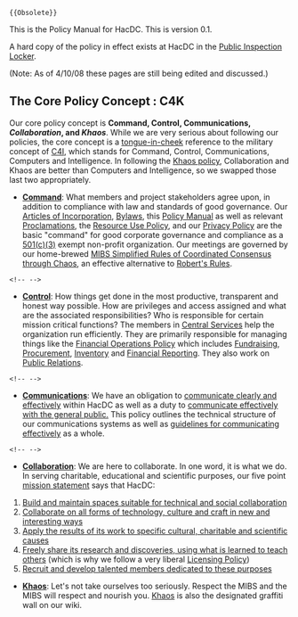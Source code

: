 ```{=mediawiki}
{{Obsolete}}
```
This is the Policy Manual for HacDC. This is version 0.1.

A hard copy of the policy in effect exists at HacDC in the [Public
Inspection Locker](Public_Inspection_Locker).

(Note: As of 4/10/08 these pages are still being edited and discussed.)

## The Core Policy Concept : C4K

Our core policy concept is **Command, Control, Communications,
*Collaboration*, and *Khaos***. While we are very serious about
following our policies, the core concept is a [
tongue-in-cheek](wikipedia:Tongue_in_cheek) reference to the
military concept of [ C4I](wikipedia:C4ISTAR), which stands
for Command, Control, Communications, Computers and Intelligence. In
following the [ Khaos policy](:Category:Khaos_Policy),
Collaboration and Khaos are better than Computers and Intelligence, so
we swapped those last two appropriately.

-   **[ Command](:Category:Command_Policy)**: What members
    and project stakeholders agree upon, in addition to compliance with
    law and standards of good governance. Our [Articles of
    Incorporation](Articles_of_Incorporation),
    [Bylaws](Bylaws), this [Policy
    Manual](Policy_Manual) as well as relevant
    [Proclamations](Proclamations), the [Resource Use
    Policy](Resource_Use_Policy), and our [Privacy
    Policy](Privacy_Policy) are the basic "command" for good
    corporate governance and compliance as a [
    501(c)(3)](wikipedia:501%28c%29#501.28c.29.283.29) exempt
    non-profit organization. Our meetings are governed by our
    home-brewed [MIBS Simplified Rules of Coordinated Consensus through
    Chaos](MIBS_Simplified_Rules_of_Coordinated_Consensus_through_Chaos),
    an effective alternative to [ Robert's
    Rules](wikipedia:Roberts_Rules).

```{=html}
<!-- -->
```
-   **[ Control](:Category:Control_Policy)**: How things get
    done in the most productive, transparent and honest way possible.
    How are privileges and access assigned and what are the associated
    responsibilities? Who is responsible for certain mission critical
    functions? The members in [Central
    Services](Central_Services) help the organization run
    efficiently. They are primarily responsible for managing things like
    the [Financial Operations
    Policy](Financial_Operations_Policy) which includes
    [Fundraising](Fundraising),
    [Procurement](Procurement),
    [Inventory](Inventory) and [ Financial
    Reporting](Financial_Reports). They also work on [Public
    Relations](Public_Relations).

```{=html}
<!-- -->
```
-   **[ Communications](:Category:Communications_Policy)**:
    We have an obligation to [ communicate clearly and
    effectively](Effective_Communication#Within_The_Group)
    within HacDC as well as a duty to [ communicate effectively with the
    general
    public.](Effective_Communication#With_the_Outside_World)
    This policy outlines the technical structure of our communications
    systems as well as [ guidelines for communicating
    effectively](Effective_Communication) as a whole.

```{=html}
<!-- -->
```
-   **[ Collaboration](:Category:Collaboration_Policy)**: We
    are here to collaborate. In one word, it is what we do. In serving
    charitable, educational and scientific purposes, our five point [
    mission statement](Mission_Statement) says that HacDC:

1.  [ Build and maintain spaces suitable for technical and social
    collaboration](Mission_Statement#Build_and_maintain_spaces_suitable_for_technical_and_social_collaboration)
2.  [ Collaborate on all forms of technology, culture and craft in new
    and interesting
    ways](Mission_Statement#Collaborate_on_all_forms_of_technology,_culture_and_craft_in_new_and_interesting_ways)
3.  [ Apply the results of its work to specific cultural, charitable and
    scientific
    causes](Mission_Statement#Apply_the_results_of_its_work_to_specific_cultural,_charitable_and_scientific_causes)
4.  [ Freely share its research and discoveries, using what is learned
    to teach
    others](Mission_Statement#Freely_share_its_research_and_discoveries,_using_what_is_learned_to_teach_others)
    (which is why we follow a very liberal [Licensing
    Policy](Licensing_Policy))
5.  [ Recruit and develop talented members dedicated to these
    purposes](Mission_Statement#Recruit_and_develop_talented_members_dedicated_to_these_purposes)

-   **[ Khaos](:Category:Khaos_Policy)**: Let's not take
    ourselves too seriously. Respect the MIBS and the MIBS will respect
    and nourish you. [Khaos](Khaos) is also the designated
    graffiti wall on our wiki.
